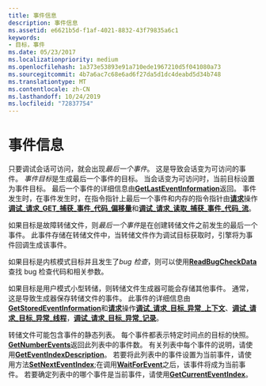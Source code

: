 ```yaml
---
title: 事件信息
description: 事件信息
ms.assetid: e6621b5d-f1af-4021-8832-43f79835a6c1
keywords:
- 目标，事件
ms.date: 05/23/2017
ms.localizationpriority: medium
ms.openlocfilehash: 1a373e53893e91a710ede1967210d5f041080a73
ms.sourcegitcommit: 4b7a6ac7c68e6ad6f27da5d1dc4deabd5d34b748
ms.translationtype: MT
ms.contentlocale: zh-CN
ms.lasthandoff: 10/24/2019
ms.locfileid: "72837754"
---
```

# <a name="event-information"></a>事件信息


只要调试会话可访问，就会出现*最后一个事件*。 这是导致会话变为可访问的事件。 *事件目标*是生成最后一个事件的目标。 当会话变为可访问时，当前目标设置为事件目标。 最后一个事件的详细信息由[**GetLastEventInformation**](https://docs.microsoft.com/windows-hardware/drivers/ddi/dbgeng/nf-dbgeng-idebugcontrol3-getlasteventinformation)返回。 事件发生时，在事件发生时，在指令指针上最后一个事件和内存的指令指针由[**请求**](https://docs.microsoft.com/windows-hardware/drivers/ddi/dbgeng/nf-dbgeng-idebugadvanced3-request)操作[**调试\_请求\_GET\_捕获\_事件\_代码\_偏移量**](https://docs.microsoft.com/windows-hardware/drivers/debugger/debug-request-get-captured-event-code-offset)和[**调试\_请求\_读取\_捕获\_事件\_代码\_流**](https://docs.microsoft.com/windows-hardware/drivers/debugger/debug-request-read-captured-event-code-stream)。

如果目标是故障转储文件，则*最后一个事件*是在创建转储文件之前发生的最后一个事件。 此事件存储在转储文件中，当转储文件作为调试目标获取时，引擎将为事件回调生成该事件。

如果目标是内核模式目标并且发生了*bug 检查*，则可以使用[**ReadBugCheckData**](https://docs.microsoft.com/windows-hardware/drivers/ddi/dbgeng/nf-dbgeng-idebugcontrol3-readbugcheckdata)查找 bug 检查代码和相关参数。

如果目标是用户模式小型转储，则转储文件生成器可能会存储其他事件。 通常，这是导致生成器保存转储文件的事件。 此事件的详细信息由[**GetStoredEventInformation**](https://docs.microsoft.com/windows-hardware/drivers/ddi/dbgeng/nf-dbgeng-idebugcontrol4-getstoredeventinformation)和[**请求**](https://docs.microsoft.com/windows-hardware/drivers/ddi/dbgeng/nf-dbgeng-idebugadvanced3-request)操作[**调试\_请求\_目标\_异常\_上下文**](https://docs.microsoft.com/windows-hardware/drivers/debugger/debug-request-target-exception-context)、[**调试\_请求\_目标\_异常\_线程**](https://docs.microsoft.com/windows-hardware/drivers/debugger/debug-request-target-exception-thread)，[**调试\_请求\_目标\_异常\_记录**](https://docs.microsoft.com/windows-hardware/drivers/debugger/debug-request-target-exception-record)。

转储文件可能包含事件的静态列表。 每个事件都表示特定时间点的目标的快照。 [**GetNumberEvents**](https://docs.microsoft.com/windows-hardware/drivers/ddi/dbgeng/nf-dbgeng-idebugcontrol3-getnumberevents)返回此列表中的事件数。 有关列表中每个事件的说明，请使用[**GetEventIndexDescription**](https://docs.microsoft.com/windows-hardware/drivers/ddi/dbgeng/nf-dbgeng-idebugcontrol3-geteventindexdescription)。 若要将此列表中的事件设置为当前事件，请使用方法[**SetNextEventIndex**](https://docs.microsoft.com/windows-hardware/drivers/ddi/dbgeng/nf-dbgeng-idebugcontrol3-setnexteventindex);在调用[**WaitForEvent**](https://docs.microsoft.com/windows-hardware/drivers/ddi/dbgeng/nf-dbgeng-idebugcontrol3-waitforevent)之后，该事件将成为当前事件。 若要确定列表中的哪个事件是当前事件，请使用[**GetCurrentEventIndex**](https://docs.microsoft.com/windows-hardware/drivers/ddi/dbgeng/nf-dbgeng-idebugcontrol3-getcurrenteventindex)。

 

 





